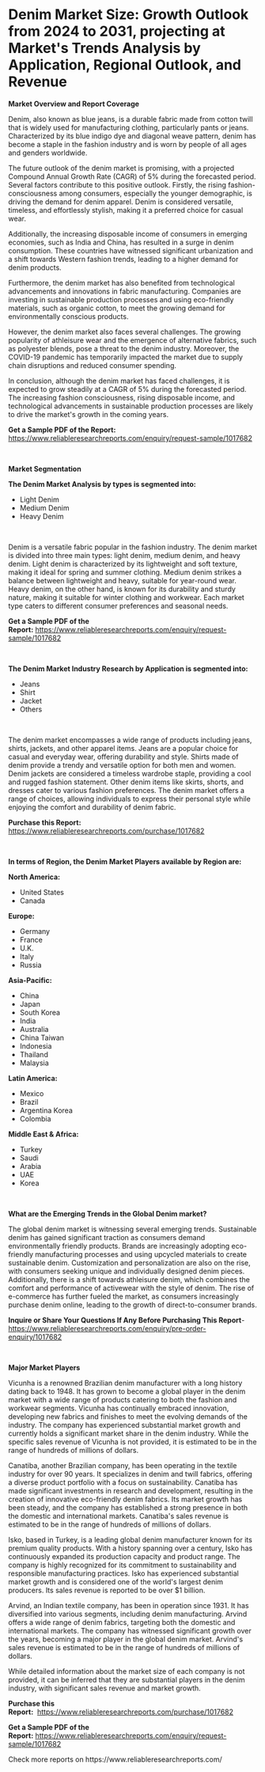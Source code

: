 <p><h1>Denim Market Size: Growth Outlook from 2024 to 2031, projecting at Market's Trends Analysis by Application, Regional Outlook, and Revenue</h1></p><p><strong>Market Overview and Report Coverage</strong></p>
<p><p>Denim, also known as blue jeans, is a durable fabric made from cotton twill that is widely used for manufacturing clothing, particularly pants or jeans. Characterized by its blue indigo dye and diagonal weave pattern, denim has become a staple in the fashion industry and is worn by people of all ages and genders worldwide.</p><p>The future outlook of the denim market is promising, with a projected Compound Annual Growth Rate (CAGR) of 5% during the forecasted period. Several factors contribute to this positive outlook. Firstly, the rising fashion-consciousness among consumers, especially the younger demographic, is driving the demand for denim apparel. Denim is considered versatile, timeless, and effortlessly stylish, making it a preferred choice for casual wear.</p><p>Additionally, the increasing disposable income of consumers in emerging economies, such as India and China, has resulted in a surge in denim consumption. These countries have witnessed significant urbanization and a shift towards Western fashion trends, leading to a higher demand for denim products.</p><p>Furthermore, the denim market has also benefited from technological advancements and innovations in fabric manufacturing. Companies are investing in sustainable production processes and using eco-friendly materials, such as organic cotton, to meet the growing demand for environmentally conscious products.</p><p>However, the denim market also faces several challenges. The growing popularity of athleisure wear and the emergence of alternative fabrics, such as polyester blends, pose a threat to the denim industry. Moreover, the COVID-19 pandemic has temporarily impacted the market due to supply chain disruptions and reduced consumer spending.</p><p>In conclusion, although the denim market has faced challenges, it is expected to grow steadily at a CAGR of 5% during the forecasted period. The increasing fashion consciousness, rising disposable income, and technological advancements in sustainable production processes are likely to drive the market's growth in the coming years.</p></p>
<p><strong>Get a Sample PDF of the Report:</strong> <a href="https://www.reliableresearchreports.com/enquiry/request-sample/1017682">https://www.reliableresearchreports.com/enquiry/request-sample/1017682</a></p>
<p>&nbsp;</p>
<p><strong>Market Segmentation</strong></p>
<p><strong>The Denim Market Analysis by types is segmented into:</strong></p>
<p><ul><li>Light Denim</li><li>Medium Denim</li><li>Heavy Denim</li></ul></p>
<p>&nbsp;</p>
<p><p>Denim is a versatile fabric popular in the fashion industry. The denim market is divided into three main types: light denim, medium denim, and heavy denim. Light denim is characterized by its lightweight and soft texture, making it ideal for spring and summer clothing. Medium denim strikes a balance between lightweight and heavy, suitable for year-round wear. Heavy denim, on the other hand, is known for its durability and sturdy nature, making it suitable for winter clothing and workwear. Each market type caters to different consumer preferences and seasonal needs.</p></p>
<p><strong>Get a Sample PDF of the Report:</strong>&nbsp;<a href="https://www.reliableresearchreports.com/enquiry/request-sample/1017682">https://www.reliableresearchreports.com/enquiry/request-sample/1017682</a></p>
<p>&nbsp;</p>
<p><strong>The Denim Market Industry Research by Application is segmented into:</strong></p>
<p><ul><li>Jeans</li><li>Shirt</li><li>Jacket</li><li>Others</li></ul></p>
<p>&nbsp;</p>
<p><p>The denim market encompasses a wide range of products including jeans, shirts, jackets, and other apparel items. Jeans are a popular choice for casual and everyday wear, offering durability and style. Shirts made of denim provide a trendy and versatile option for both men and women. Denim jackets are considered a timeless wardrobe staple, providing a cool and rugged fashion statement. Other denim items like skirts, shorts, and dresses cater to various fashion preferences. The denim market offers a range of choices, allowing individuals to express their personal style while enjoying the comfort and durability of denim fabric.</p></p>
<p><strong>Purchase this Report:</strong>&nbsp; <a href="https://www.reliableresearchreports.com/purchase/1017682">https://www.reliableresearchreports.com/purchase/1017682</a></p>
<p>&nbsp;</p>
<p><strong>In terms of Region, the Denim Market Players available by Region are:</strong></p>
<p>
    <p> <strong> North America: </strong>
        <ul>
            <li>United States</li>
            <li>Canada</li>
        </ul>
        </p> 
    <p> <strong> Europe: </strong>
        <ul>
            <li>Germany</li>
            <li>France</li>
            <li>U.K.</li>
            <li>Italy</li>
            <li>Russia</li>
        </ul>
        </p> 
    <p> <strong> Asia-Pacific: </strong>
        <ul>
            <li>China</li>
            <li>Japan</li>
            <li>South Korea</li>
            <li>India</li>
            <li>Australia</li>
            <li>China Taiwan</li>
            <li>Indonesia</li>
            <li>Thailand</li>
            <li>Malaysia</li>
        </ul>
        </p> 
    <p> <strong> Latin America: </strong>
        <ul>
            <li>Mexico</li>
            <li>Brazil</li>
            <li>Argentina Korea</li>
            <li>Colombia</li>
        </ul>
        </p> 
    <p> <strong> Middle East & Africa: </strong>
        <ul>
            <li>Turkey</li>
            <li>Saudi</li>
            <li>Arabia</li>
            <li>UAE</li>
            <li>Korea</li>
        </ul>
    </p>
    </p>
<p>&nbsp;</p>
<p><strong>What are the Emerging Trends in the Global Denim market?</strong></p>
<p><p>The global denim market is witnessing several emerging trends. Sustainable denim has gained significant traction as consumers demand environmentally friendly products. Brands are increasingly adopting eco-friendly manufacturing processes and using upcycled materials to create sustainable denim. Customization and personalization are also on the rise, with consumers seeking unique and individually designed denim pieces. Additionally, there is a shift towards athleisure denim, which combines the comfort and performance of activewear with the style of denim. The rise of e-commerce has further fueled the market, as consumers increasingly purchase denim online, leading to the growth of direct-to-consumer brands.</p></p>
<p><strong>Inquire or Share Your Questions If Any Before Purchasing This Report</strong>- <a href="https://www.reliableresearchreports.com/enquiry/pre-order-enquiry/1017682">https://www.reliableresearchreports.com/enquiry/pre-order-enquiry/1017682</a></p>
<p>&nbsp;</p>
<p><strong>Major Market Players</strong></p>
<p><p>Vicunha is a renowned Brazilian denim manufacturer with a long history dating back to 1948. It has grown to become a global player in the denim market with a wide range of products catering to both the fashion and workwear segments. Vicunha has continually embraced innovation, developing new fabrics and finishes to meet the evolving demands of the industry. The company has experienced substantial market growth and currently holds a significant market share in the denim industry. While the specific sales revenue of Vicunha is not provided, it is estimated to be in the range of hundreds of millions of dollars.</p><p>Canatiba, another Brazilian company, has been operating in the textile industry for over 90 years. It specializes in denim and twill fabrics, offering a diverse product portfolio with a focus on sustainability. Canatiba has made significant investments in research and development, resulting in the creation of innovative eco-friendly denim fabrics. Its market growth has been steady, and the company has established a strong presence in both the domestic and international markets. Canatiba's sales revenue is estimated to be in the range of hundreds of millions of dollars.</p><p>Isko, based in Turkey, is a leading global denim manufacturer known for its premium quality products. With a history spanning over a century, Isko has continuously expanded its production capacity and product range. The company is highly recognized for its commitment to sustainability and responsible manufacturing practices. Isko has experienced substantial market growth and is considered one of the world's largest denim producers. Its sales revenue is reported to be over $1 billion.</p><p>Arvind, an Indian textile company, has been in operation since 1931. It has diversified into various segments, including denim manufacturing. Arvind offers a wide range of denim fabrics, targeting both the domestic and international markets. The company has witnessed significant growth over the years, becoming a major player in the global denim market. Arvind's sales revenue is estimated to be in the range of hundreds of millions of dollars.</p><p>While detailed information about the market size of each company is not provided, it can be inferred that they are substantial players in the denim industry, with significant sales revenue and market growth.</p></p>
<p><strong>Purchase this Report:</strong>&nbsp;&nbsp;<a href="https://www.reliableresearchreports.com/purchase/1017682">https://www.reliableresearchreports.com/purchase/1017682</a></p>
<p></p>
<p><strong>Get a Sample PDF of the Report:</strong>&nbsp;<a href="https://www.reliableresearchreports.com/enquiry/request-sample/1017682">https://www.reliableresearchreports.com/enquiry/request-sample/1017682</a></p>
<p>Check more reports on https://www.reliableresearchreports.com/</p>